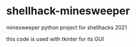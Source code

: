 # shellhack-minesweeper
minesweeper python project for shellhacks 2021

this code is used with tkinter for its GUI
